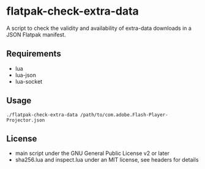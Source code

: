 # flatpak-check-extra-data

A script to check the validity and availability of extra-data downloads
in a JSON Flatpak manifest.

## Requirements

- lua
- lua-json
- lua-socket

## Usage

```
./flatpak-check-extra-data /path/to/com.adobe.Flash-Player-Projector.json
```

## License

- main script under the GNU General Public License v2 or later
- sha256.lua and inspect.lua under an MIT license, see headers for details
